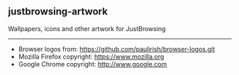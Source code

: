 justbrowsing-artwork
--------------------

Wallpapers, icons and other artwork for JustBrowsing


--------------------
- Browser logos from: https://github.com/paulirish/browser-logos.git
- Mozilla Firefox copyright: https://www.mozilla.org
- Google Chrome copyright: http://www.google.com
